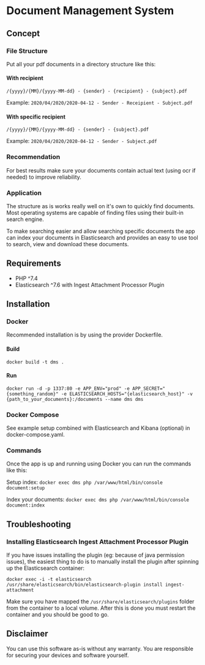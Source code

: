 # Document Management System

## Concept

### File Structure

Put all your pdf documents in a directory structure like this:

#### With recipient

`/{yyyy}/{MM}/{yyyy-MM-dd} - {sender} - {recipient} - {subject}.pdf`

Example:
`2020/04/2020/2020-04-12 - Sender - Receipient - Subject.pdf`

#### With specific recipient

`/{yyyy}/{MM}/{yyyy-MM-dd} - {sender} - {subject}.pdf`

Example:
`2020/04/2020/2020-04-12 - Sender - Subject.pdf`

### Recommendation
For best results make sure your documents contain actual text (using ocr if needed) to improve reliability.

### Application

The structure as is works really well on it's own to quickly find documents.
Most operating systems are capable of finding files using their built-in search engine. 

To make searching easier and allow searching specific documents the app can index your documents 
in Elasticsearch and provides an easy to use tool to search, view and download these documents.

## Requirements

- PHP ^7.4
- Elasticsearch ^7.6 with Ingest Attachment Processor Plugin

## Installation

### Docker

Recommended installation is by using the provider Dockerfile. 

#### Build
`docker build -t dms .`

#### Run
`docker run -d -p 1337:80 -e APP_ENV="prod" -e APP_SECRET="{something_random}" -e ELASTICSEARCH_HOSTS="{elasticsearch_host}" -v {path_to_your_documents}:/documents --name dms dms`

### Docker Compose

See example setup combined with Elasticsearch and Kibana (optional) in docker-compose.yaml.

### Commands

Once the app is up and running using Docker you can run the commands like this:

Setup index: `docker exec dms php /var/www/html/bin/console document:setup`

Index your documents: `docker exec dms php /var/www/html/bin/console document:index`

## Troubleshooting

### Installing Elasticsearch Ingest Attachment Processor Plugin

If you have issues installing the plugin (eg: because of java permission issues), the easiest thing 
to do is to manually install the plugin after spinning up the Elasticsearch container:

`docker exec -i -t elasticsearch /usr/share/elasticsearch/bin/elasticsearch-plugin install ingest-attachment`

Make sure you have mapped the `/usr/share/elasticsearch/plugins` folder from the container to a local volume.
After this is done you must restart the container and you should be good to go.

## Disclaimer

You can use this software as-is without any warranty.
You are responsible for securing your devices and software yourself.
